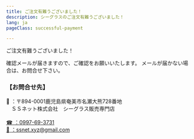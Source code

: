 ```yaml
---
title: ご注文有難うございました！
description: シーグラスのご注文有難うございました！
lang: ja
pageClass: successful-payment

---
```

<div class="notification">
  <div class="title is-light">ご注文有難うございました！</div>

確認メールが届きますので、ご確認をお願いいたします。
メールが届かない場合は、お問合せ下さい。

</div>

### 【お問合せ先】

<div class="button">
  <span class="icon">🏢</span>
  <span>：〒894-0001鹿児島県奄美市名瀬大熊728番地<br>　ＳＳネット株式会社　シーグラス販売専門店</span>
</div><br>

<a href="tel:0997-69-3731" class="button">
  <span class="icon">☎</span>
  <span>：0997-69-3731</span>
</a><br>

<a href="mailto:ssnet.xyz@gmail.com" class="button">
  <span class="icon">📧</span>
  <span>：ssnet.xyz@gmail.com</span>
</a>
